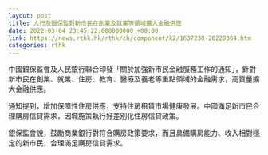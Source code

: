 ```yaml
---
layout: post
title: 人行及銀保監對新市民在創業及就業等領域擴大金融供應
date: 2022-03-04 23:45:22.000000000 +08:00
link: https://news.rthk.hk/rthk/ch/component/k2/1637230-20220304.htm
categories: rthk
---
```


中國銀保監會及人民銀行聯合印發「關於加強新市民金融服務工作的通知」，針對新市民在創業、就業、住房、教育、醫療及養老等重點領域的金融需求，高質量擴大金融供應。

通知提到，增加保障性住房供應，支持住房租賃市場健康發展。中國滿足新市民合理購房信貸需求，因城施策執行好差別化住房信貸政策。

銀保監會說，鼓勵商業銀行對符合購房政策要求，而且具備購房能力、收入相對穩定的新市民，合理滿足購房信貸需求。
